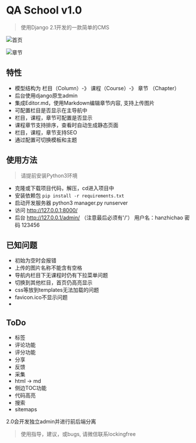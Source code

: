 # QA School v1.0
> 使用Django 2.1开发的一款简单的CMS

![首页](https://s1.ax1x.com/2018/11/06/ioq4zj.png)

![章节](https://s1.ax1x.com/2018/11/06/ioqIQs.png)

## 特性
- 模型结构为 栏目（Column）-》 课程（Course）-》 章节 （Chapter）
- 后台使用django原生admin
- 集成Editor.md，使用Markdown编辑章节内容, 支持上传图片
- 可配置栏目是否显示在主导航中
- 栏目，课程，章节可配置是否显示
- 课程章节支持排序，查看时自动生成静态页面
- 栏目，课程，章节支持SEO
- 通过配置可切换模板和主题

## 使用方法
> 请提前安装Python3环境
- 克隆或下载项目代码，解压，cd进入项目中
- 安装依赖包 `pip install -r requirements.txt`
- 启动开发服务器 python3 manager.py runserver
- 访问 http://127.0.0.1:8000/
- 后台 http://127.0.0.1/admin/ （注意最后必须有'/'） 用户名：hanzhichao 密码 123456 


## 已知问题
- 初始为空时会报错
- 上传的图片名称不能含有空格
- 导航内栏目下无课程时仍有下拉菜单问题
- 切换到其他栏目，首页仍高亮显示
- css等放到templates无法加载的问题
- favicon.ico不显示问题
- 

## ToDo
- 标签
- 评论功能
- 评分功能
- 分享
- 反馈
- 采集
- html -> md
- 侧边TOC功能
- 代码高亮
- 搜索
- sitemaps

2.0会开发独立admin并进行前后端分离

> 使用指导，建议，或bugs, 请微信联系lockingfree 
